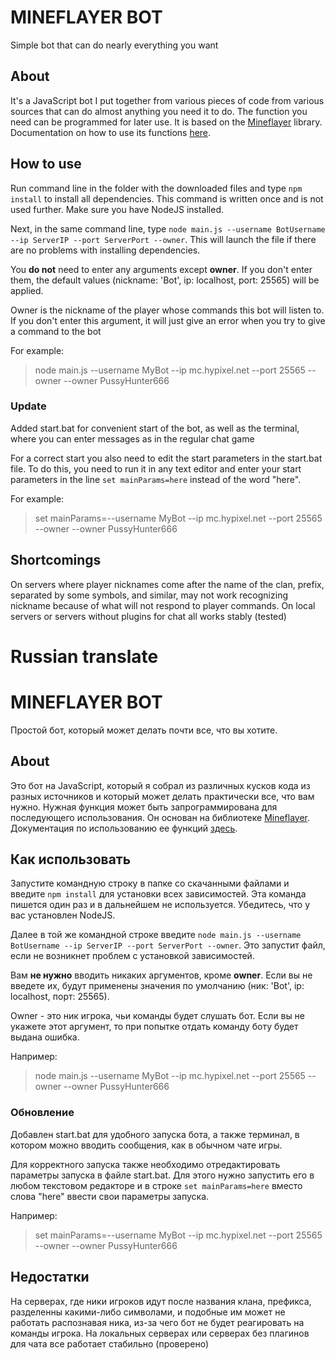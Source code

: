 # MINEFLAYER BOT


Simple bot that can do nearly everything you want


## About


It's a JavaScript bot I put together from various pieces of code from various sources that can do almost anything you need it to do. The function you need can be programmed for later use. It is based on the [Mineflayer](https://github.com/PrismarineJS/mineflayer/blob/master/docs/README.md) library. Documentation on how to use its functions [here](https://github.com/PrismarineJS/mineflayer/blob/master/docs/api.md).


## How to use


Run command line in the folder with the downloaded files and type `npm install` to install all dependencies. This command is written once and is not used further. Make sure you have NodeJS installed.

Next, in the same command line, type `node main.js --username BotUsername --ip ServerIP --port ServerPort --owner`. This will launch the file if there are no problems with installing dependencies.

You **do not** need to enter any arguments except **owner**. If you don't enter them, the default values (nickname: 'Bot', ip: localhost, port: 25565) will be applied.

Owner is the nickname of the player whose commands this bot will listen to. If you don't enter this argument, it will just give an error when you try to give a command to the bot

For example:

> node main.js --username MyBot --ip mc.hypixel.net --port 25565 --owner --owner PussyHunter666


### Update


Added start.bat for convenient start of the bot, as well as the terminal, where you can enter messages as in the regular chat game

For a correct start you also need to edit the start parameters in the start.bat file. To do this, you need to run it in any text editor and enter your start parameters in the line `set mainParams=here` instead of the word "here".

For example:

> set mainParams=--username MyBot --ip mc.hypixel.net --port 25565 --owner --owner PussyHunter666


## Shortcomings


On servers where player nicknames come after the name of the clan, prefix, separated by some symbols, and similar, may not work recognizing nickname because of what will not respond to player commands. On local servers or servers without plugins for chat all works stably (tested)



# Russian translate



# MINEFLAYER BOT


Простой бот, который может делать почти все, что вы хотите.


## About


Это бот на JavaScript, который я собрал из различных кусков кода из разных источников и который может делать практически все, что вам нужно. Нужная функция может быть запрограммирована для последующего использования. Он основан на библиотеке [Mineflayer](https://github.com/PrismarineJS/mineflayer/blob/master/docs/README.md). Документация по использованию ее функций [здесь](https://github.com/PrismarineJS/mineflayer/blob/master/docs/api.md).


## Как использовать

Запустите командную строку в папке со скачанными файлами и введите `npm install` для установки всех зависимостей. Эта команда пишется один раз и в дальнейшем не используется. Убедитесь, что у вас установлен NodeJS.

Далее в той же командной строке введите `node main.js --username BotUsername --ip ServerIP --port ServerPort --owner`. Это запустит файл, если не возникнет проблем с установкой зависимостей.


Вам **не нужно** вводить никаких аргументов, кроме **owner**. Если вы не введете их, будут применены значения по умолчанию (ник: 'Bot', ip: localhost, порт: 25565).

Owner - это ник игрока, чьи команды будет слушать бот. Если вы не укажете этот аргумент, то при попытке отдать команду боту будет выдана ошибка.

Например:

> node main.js --username MyBot --ip mc.hypixel.net --port 25565 --owner --owner PussyHunter666


### Обновление

Добавлен start.bat для удобного запуска бота, а также терминал, в котором можно вводить сообщения, как в обычном чате игры.

Для корректного запуска также необходимо отредактировать параметры запуска в файле start.bat. Для этого нужно запустить его в любом текстовом редакторе и в строке `set mainParams=here` вместо слова "here" ввести свои параметры запуска.

Например:

> set mainParams=--username MyBot --ip mc.hypixel.net --port 25565 --owner --owner PussyHunter666


## Недостатки


На серверах, где ники игроков идут после названия клана, префикса, разделенны какими-либо символами, и подобные им может не работать распознавая ника, из-за чего бот не будет реагировать на команды игрока. На локальных серверах или серверах без плагинов для чата все работает стабильно (проверено)